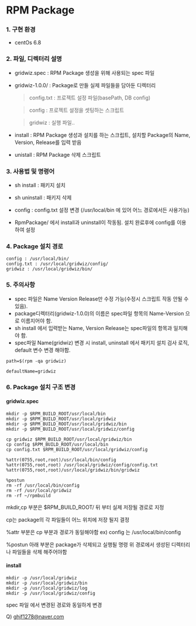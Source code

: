 # RPM Package

### 1. 구현 환경
* centOs 6.8

### 2. 파일, 디렉터리 설명
* gridwiz.spec : RPM Package 생성을 위해 사용되는 spec 파일

* gridwiz-1.0.0/ : Package로 만들 실제 파일들을 담아둔 디렉터리

  > config.txt : 프로젝트 설정 파일(basePath, DB config)

  > config : 프로젝트 설정을 셋팅하는 스크립트

  > gridwiz : 실행 파일..

* install : RPM Package 생성과 설치를 하는 스크립트, 설치할 Package의 Name, Version, Release를 입력 받음

* unistall : RPM Package 삭제 스크립트

### 3. 사용법 및 명령어

* sh install : 패키지 설치

* sh uninstall : 패키지 삭제

* config : config.txt 설정 변경 (/usr/local/bin 에 있어 어느 경로에서든 사용가능)

* RpmPackage/ 에서 install과 uninstall이 작동됨. 설치 완료후에 config를 이용하여 설정

### 4. Package 설치 경로
```
config : /usr/local/bin/
config.txt : /usr/local/gridwiz/config/
gridwiz : /usr/local/gridwiz/bin/
```
### 5. 주의사항
* spec 파일은 Name Version Release만 수정 가능(수정시 스크립트 작동 안될 수 있음).
* package디렉터리(gridwiz-1.0.0)의 이름은 spec파일 항목의 Name-Version 으로 이름지어야 함.
* sh install 에서 입력받는 Name, Version Release는 spec파일의 항목과 일치해야 함.
* spec파일 Name(gridwiz) 변경 시 install, uninstall 에서 패키지 설치 검사 로직, default 변수 변경 해야함. 

```
path=$(rpm -qa gridwiz)

defaultName=gridwiz
```

### 6. Package 설치 구조 변경
#### gridwiz.spec 

```
mkdir -p $RPM_BUILD_ROOT/usr/local/bin
mkdir -p $RPM_BUILD_ROOT/usr/local/gridwiz
mkdir -p $RPM_BUILD_ROOT/usr/local/gridwiz/bin
mkdir -p $RPM_BUILD_ROOT/usr/local/gridwiz/config

cp gridwiz $RPM_BUILD_ROOT/usr/local/gridwiz/bin
cp config $RPM_BUILD_ROOT/usr/local/bin
cp config.txt $RPM_BUILD_ROOT/usr/local/gridwiz/config

%attr(0755,root,root)/usr/local/bin/config
%attr(0755,root,root) /usr/local/gridwiz/config/config.txt
%attr(0755,root,root)/usr/local/gridwiz/bin/gridwiz

%postun
rm -rf /usr/local/bin/config
rm -rf /usr/local/gridwiz
rm -rf ~/rpmbuild

```
mkdir,cp 부분은 $RPM_BUILD_ROOT/ 뒤 부터 실제 저장될 경로로 지정

cp는 package의 각 파일들이 어느 위치에 저장 될지 결정

%attr 부분은 cp 부분과 경로가 동일해야함 ex) config 는 /usr/local/bin/config

%postun 아래 부분은 package가 삭제되고 실행될 명령 위 경로에서 생성된 디렉터리나 파일들을 삭제 해주어야함 

#### install

```
mkdir -p /usr/local/gridwiz
mkdir -p /usr/local/gridwiz/bin
mkdir -p /usr/local/gridwiz/log
mkdir -p /usr/local/gridwiz/config
```
spec 파일 에서 변경된 경로와 동일하게 변경

Q) ghjf1278@naver.com 
